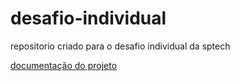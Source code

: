 # desafio-individual

repositorio criado para o desafio individual da sptech

[documentação do projeto](https://bandteccom-my.sharepoint.com/:w:/g/personal/arthur_moraes_sptech_school/ERxovSfs59BNvRM0Nmc90lMBb9d-5UWvcU8qT4vrniK5-Q?e=dnuzyK)
